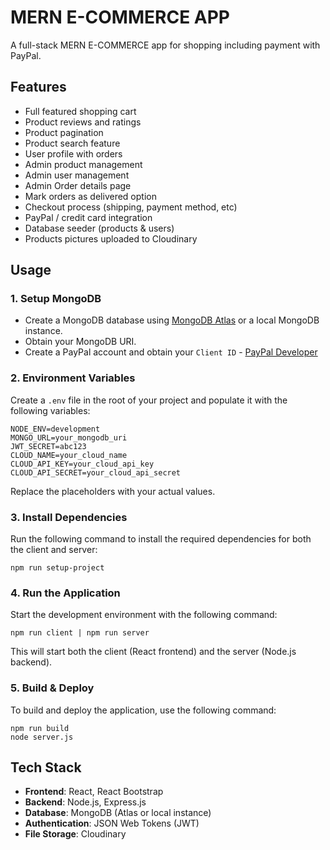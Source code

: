 # MERN E-COMMERCE APP

A full-stack MERN E-COMMERCE app for shopping including payment with PayPal.

## Features

- Full featured shopping cart
- Product reviews and ratings
- Product pagination
- Product search feature
- User profile with orders
- Admin product management
- Admin user management
- Admin Order details page
- Mark orders as delivered option
- Checkout process (shipping, payment method, etc)
- PayPal / credit card integration
- Database seeder (products & users)
- Products pictures uploaded to Cloudinary

## Usage

### 1. Setup MongoDB
- Create a MongoDB database using [MongoDB Atlas](https://www.mongodb.com/atlas/database) or a local MongoDB instance.
- Obtain your MongoDB URI.
- Create a PayPal account and obtain your `Client ID` - [PayPal Developer](https://developer.paypal.com/)

### 2. Environment Variables
Create a `.env` file in the root of your project and populate it with the following variables:

```
NODE_ENV=development
MONGO_URL=your_mongodb_uri
JWT_SECRET=abc123
CLOUD_NAME=your_cloud_name
CLOUD_API_KEY=your_cloud_api_key
CLOUD_API_SECRET=your_cloud_api_secret
```

Replace the placeholders with your actual values.

### 3. Install Dependencies
Run the following command to install the required dependencies for both the client and server:

```
npm run setup-project
```

### 4. Run the Application
Start the development environment with the following command:

```
npm run client | npm run server
```

This will start both the client (React frontend) and the server (Node.js backend).

### 5. Build & Deploy
To build and deploy the application, use the following command:

```
npm run build
node server.js
```

## Tech Stack

- **Frontend**: React, React Bootstrap
- **Backend**: Node.js, Express.js
- **Database**: MongoDB (Atlas or local instance)
- **Authentication**: JSON Web Tokens (JWT)
- **File Storage**: Cloudinary


